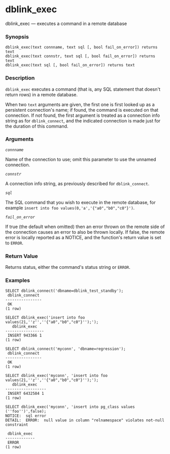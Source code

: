 # dblink\_exec

dblink\_exec — executes a command in a remote database

### Synopsis

```
dblink_exec(text connname, text sql [, bool fail_on_error]) returns text
dblink_exec(text connstr, text sql [, bool fail_on_error]) returns text
dblink_exec(text sql [, bool fail_on_error]) returns text
```

### Description

`dblink_exec` executes a command (that is, any SQL statement that doesn't return rows) in a remote database.

When two `text` arguments are given, the first one is first looked up as a persistent connection's name; if found, the command is executed on that connection. If not found, the first argument is treated as a connection info string as for `dblink_connect`, and the indicated connection is made just for the duration of this command.

### Arguments

_`connname`_

Name of the connection to use; omit this parameter to use the unnamed connection.

_`connstr`_

A connection info string, as previously described for `dblink_connect`.

_`sql`_

The SQL command that you wish to execute in the remote database, for example `insert into foo values(0,'a','{"a0","b0","c0"}')`.

_`fail_on_error`_

If true (the default when omitted) then an error thrown on the remote side of the connection causes an error to also be thrown locally. If false, the remote error is locally reported as a NOTICE, and the function's return value is set to `ERROR`.

### Return Value

Returns status, either the command's status string or `ERROR`.

### Examples

```
SELECT dblink_connect('dbname=dblink_test_standby');
 dblink_connect
----------------
 OK
(1 row)

SELECT dblink_exec('insert into foo values(21,''z'',''{"a0","b0","c0"}'');');
   dblink_exec
-----------------
 INSERT 943366 1
(1 row)

SELECT dblink_connect('myconn', 'dbname=regression');
 dblink_connect
----------------
 OK
(1 row)

SELECT dblink_exec('myconn', 'insert into foo values(21,''z'',''{"a0","b0","c0"}'');');
   dblink_exec
------------------
 INSERT 6432584 1
(1 row)

SELECT dblink_exec('myconn', 'insert into pg_class values (''foo'')',false);
NOTICE:  sql error
DETAIL:  ERROR:  null value in column "relnamespace" violates not-null constraint

 dblink_exec
-------------
 ERROR
(1 row)
```
